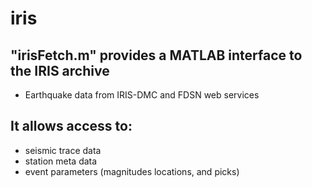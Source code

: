 # iris

## "irisFetch.m" provides a MATLAB interface to the IRIS archive
- Earthquake data from IRIS-DMC and FDSN web services

## It allows access to:
- seismic trace data
- station meta data
- event parameters (magnitudes locations, and picks)